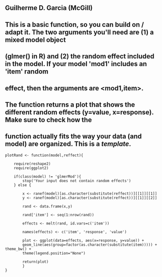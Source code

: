 ## Guilherme D. Garcia (McGill)

## This is a basic function, so you can build on / adapt it. The two arguments you'll need are (1) a mixed model object 
## (glmer() in R) and (2) the random effect included in the model. If your model 'mod1' includes an 'item' random 
## effect, then the arguments are <mod1,item>.

## The function returns a plot that shows the different random effects (y=value, x=response). Make sure to check how the
## function actually fits the way your data (and model) are organized. This is a *template*.


```{R}
plotRand <- function(model,reffect){

	require(reshape2)
	require(ggplot2)	
	
	if(class(model) != 'glmerMod'){
		stop('Your input does not contain random effects')
	} else {
		
		x <- ranef(model)[as.character(substitute(reffect))][[1]][[1]]
		y <- ranef(model)[as.character(substitute(reffect))][[1]][[2]]
		
		rand <- data.frame(x,y)
		
		rand['item'] <- seq(1:nrow(rand))
		
		effects <- melt(rand, id.vars=c('item'))
		
		names(effects) <- c('item', 'response', 'value')
		
		plot <- ggplot(data=effects, aes(x=response, y=value)) + 
		geom_line(aes(group=factor(as.character(substitute(item))))) + theme_bw() + 
		theme(legend.position="None")
		
		return(plot)
		}
}
```
